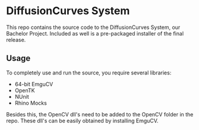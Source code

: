 # DiffusionCurves System
This repo contains the source code to the DiffusionCurves System, our Bachelor Project. Included as well is a pre-packaged installer of the final release.

## Usage
To completely use and run the source, you require several libraries:

* 64-bit EmguCV
* OpenTK
* NUnit
* Rhino Mocks

Besides this, the OpenCV dll's need to be added to the OpenCV folder in the repo. These dll's can be easily obtained by installing EmguCV.
